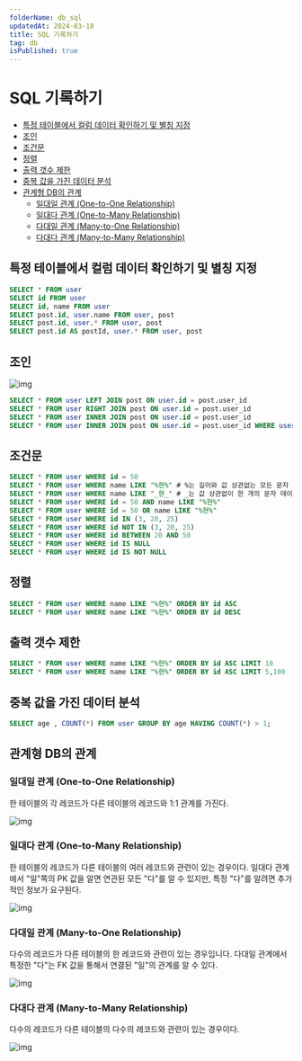 ```yaml
---
folderName: db_sql
updatedAt: 2024-03-18
title: SQL 기록하기
tag: db
isPublished: true
---
```


# SQL 기록하기

- [특정 테이블에서 컬럼 데이터 확인하기 및 별칭 지정](#특정-테이블에서-컬럼-데이터-확인하기-및-별칭-지정)
- [조인](#조인)
- [조건문](#조건문)
- [정렬](#정렬)
- [출력 갯수 제한](#출력-갯수-제한)
- [중복 값을 가진 데이터 분석](#중복-값을-가진-데이터-분석)
- [관계형 DB의 관계](#관계형-db의-관계)
  - [일대일 관계 (One-to-One Relationship)](#일대일-관계-one-to-one-relationship)
  - [일대다 관계 (One-to-Many Relationship)](#일대다-관계-one-to-many-relationship)
  - [다대일 관계 (Many-to-One Relationship)](#다대일-관계-many-to-one-relationship)
  - [다대다 관계 (Many-to-Many Relationship)](#다대다-관계-many-to-many-relationship)

## 특정 테이블에서 컬럼 데이터 확인하기 및 별칭 지정

```sql
SELECT * FROM user
SELECT id FROM user
SELECT id, name FROM user
SELECT post.id, user.name FROM user, post
SELECT post.id, user.* FROM user, post
SELECT post.id AS postId, user.* FROM user, post
```

## 조인

![img](images/join_cheat_sheet.jpg)

```sql
SELECT * FROM user LEFT JOIN post ON user.id = post.user_id
SELECT * FROM user RIGHT JOIN post ON user.id = post.user_id
SELECT * FROM user INNER JOIN post ON user.id = post.user_id
SELECT * FROM user INNER JOIN post ON user.id = post.user_id WHERE user.id = 20
```

## 조건문

```sql
SELECT * FROM user WHERE id = 50
SELECT * FROM user WHERE name LIKE "%현%" # %는 길이와 값 상관없는 모든 문자 데이터와 매칭
SELECT * FROM user WHERE name LIKE "_현_" # _는 값 상관없이 한 개의 문자 데이터와 매칭
SELECT * FROM user WHERE id = 50 AND name LIKE "%현%"
SELECT * FROM user WHERE id = 50 OR name LIKE "%현%"
SELECT * FROM user WHERE id IN (3, 20, 25)
SELECT * FROM user WHERE id NOT IN (3, 20, 25)
SELECT * FROM user WHERE id BETWEEN 20 AND 50
SELECT * FROM user WHERE id IS NULL
SELECT * FROM user WHERE id IS NOT NULL
```

## 정렬

```sql
SELECT * FROM user WHERE name LIKE "%현%" ORDER BY id ASC
SELECT * FROM user WHERE name LIKE "%현%" ORDER BY id DESC
```

## 출력 갯수 제한

```sql
SELECT * FROM user WHERE name LIKE "%현%" ORDER BY id ASC LIMIT 10
SELECT * FROM user WHERE name LIKE "%현%" ORDER BY id ASC LIMIT 5,100
```

## 중복 값을 가진 데이터 분석

```sql
SELECT age , COUNT(*) FROM user GROUP BY age HAVING COUNT(*) > 1;
```

## 관계형 DB의 관계

### 일대일 관계 (One-to-One Relationship)

한 테이블의 각 레코드가 다른 테이블의 레코드와 1:1 관계를 가진다.

![img](images/one_to_one.png)

### 일대다 관계 (One-to-Many Relationship)

한 테이블의 레코드가 다른 테이블의 여러 레코드와 관련이 있는 경우이다.
일대다 관계에서 "일"쪽의 PK 값을 알면 연관된 모든 "다"를 알 수 있지만, 특정 "다"를 알려면 추가적인 정보가 요구된다.

![img](images/one_to_many.png)

### 다대일 관계 (Many-to-One Relationship)

다수의 레코드가 다른 테이블의 한 레코드와 관련이 있는 경우입니다.
다대일 관계에서 특정한 "다"는 FK 값을 통해서 연결된 "일"의 관계를 알 수 있다.

![img](images/many_to_one.png)

### 다대다 관계 (Many-to-Many Relationship)

다수의 레코드가 다른 테이블의 다수의 레코드와 관련이 있는 경우이다.

![img](images/many_to_many.png)
